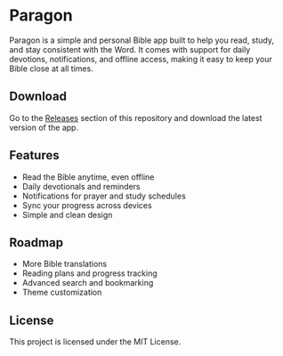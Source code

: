 # Paragon

Paragon is a simple and personal Bible app built to help you read, study, and stay consistent with the Word. It comes with support for daily devotions, notifications, and offline access, making it easy to keep your Bible close at all times.

## Download

Go to the [Releases](../../releases) section of this repository and download the latest version of the app.

## Features

- Read the Bible anytime, even offline  
- Daily devotionals and reminders  
- Notifications for prayer and study schedules  
- Sync your progress across devices  
- Simple and clean design

## Roadmap

- More Bible translations  
- Reading plans and progress tracking  
- Advanced search and bookmarking  
- Theme customization  

## License

This project is licensed under the MIT License.
